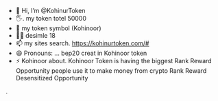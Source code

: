 - 👋 Hi, I’m @KohinurToken
- 🖐. my token totel 50000
- 🌱 my token symbol (Kohinoor)
- 👨‍💼  desimle  18
- 📫 my sites search. https://kohinurtoken.com/#
- 😄 Pronouns: ... bep20 creat in Kohinoor token
- ⚡ Kohinoor about.  Kohinoor Token is having the biggest Rank Reward Opportunity people use it to make money from crypto Rank Reward Desensitized Opportunity

<!---
KohinurToken/KohinurToken is a ✨ special ✨ repository because its `README.md` (this file) appears on your GitHub profile.
You can click the Preview link to take a look at your changes.
--->. 
